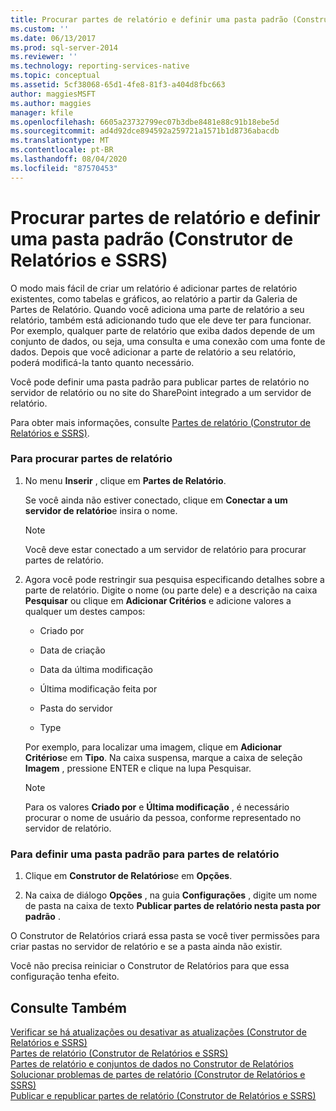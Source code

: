 ```yaml
---
title: Procurar partes de relatório e definir uma pasta padrão (Construtor de Relatórios e SSRS) | Microsoft Docs
ms.custom: ''
ms.date: 06/13/2017
ms.prod: sql-server-2014
ms.reviewer: ''
ms.technology: reporting-services-native
ms.topic: conceptual
ms.assetid: 5cf38068-65d1-4fe8-81f3-a404d8fbc663
author: maggiesMSFT
ms.author: maggies
manager: kfile
ms.openlocfilehash: 6605a23732799ec07b3dbe8481e88c91b18ebe5d
ms.sourcegitcommit: ad4d92dce894592a259721a1571b1d8736abacdb
ms.translationtype: MT
ms.contentlocale: pt-BR
ms.lasthandoff: 08/04/2020
ms.locfileid: "87570453"
---
```

# <a name="browse-for-report-parts-and-set-a-default-folder-report-builder-and-ssrs"></a>Procurar partes de relatório e definir uma pasta padrão (Construtor de Relatórios e SSRS)
  O modo mais fácil de criar um relatório é adicionar partes de relatório existentes, como tabelas e gráficos, ao relatório a partir da Galeria de Partes de Relatório. Quando você adiciona uma parte de relatório a seu relatório, também está adicionando tudo que ele deve ter para funcionar. Por exemplo, qualquer parte de relatório que exiba dados depende de um conjunto de dados, ou seja, uma consulta e uma conexão com uma fonte de dados. Depois que você adicionar a parte de relatório a seu relatório, poderá modificá-la tanto quanto necessário.  
  
 Você pode definir uma pasta padrão para publicar partes de relatório no servidor de relatório ou no site do SharePoint integrado a um servidor de relatório.  
  
 Para obter mais informações, consulte [Partes de relatório &#40;Construtor de Relatórios e SSRS&#41;](../report-parts-report-builder-and-ssrs.md).  
  
### <a name="to-browse-for-report-parts"></a>Para procurar partes de relatório  
  
1.  No menu **Inserir** , clique em **Partes de Relatório**.  
  
     Se você ainda não estiver conectado, clique em **Conectar a um servidor de relatório**e insira o nome.  
  
    > [!NOTE]  
    >  Você deve estar conectado a um servidor de relatório para procurar partes de relatório.  
  
2.  Agora você pode restringir sua pesquisa especificando detalhes sobre a parte de relatório. Digite o nome (ou parte dele) e a descrição na caixa **Pesquisar** ou clique em **Adicionar Critérios** e adicione valores a qualquer um destes campos:  
  
    -   Criado por  
  
    -   Data de criação  
  
    -   Data da última modificação  
  
    -   Última modificação feita por  
  
    -   Pasta do servidor  
  
    -   Type  
  
     Por exemplo, para localizar uma imagem, clique em **Adicionar Critérios**e em **Tipo**. Na caixa suspensa, marque a caixa de seleção **Imagem** , pressione ENTER e clique na lupa Pesquisar.  
  
    > [!NOTE]  
    >  Para os valores **Criado por** e **Última modificação** , é necessário procurar o nome de usuário da pessoa, conforme representado no servidor de relatório.  
  
### <a name="to-set-a-default-folder-for-report-parts"></a>Para definir uma pasta padrão para partes de relatório  
  
1.  Clique em **Construtor de Relatórios**e em **Opções**.  
  
2.  Na caixa de diálogo **Opções** , na guia **Configurações** , digite um nome de pasta na caixa de texto **Publicar partes de relatório nesta pasta por padrão** .  
  
 O Construtor de Relatórios criará essa pasta se você tiver permissões para criar pastas no servidor de relatório e se a pasta ainda não existir.  
  
 Você não precisa reiniciar o Construtor de Relatórios para que essa configuração tenha efeito.  
  
## <a name="see-also"></a>Consulte Também  
 [Verificar se há atualizações ou desativar as atualizações &#40;Construtor de Relatórios e SSRS&#41;](../check-for-updates-or-turn-updates-off-report-builder-and-ssrs.md)   
 [Partes de relatório &#40;Construtor de Relatórios e SSRS&#41;](../report-parts-report-builder-and-ssrs.md)   
 [Partes de relatório e conjuntos de dados no Construtor de Relatórios](../report-data/report-parts-and-datasets-in-report-builder.md)   
 [Solucionar problemas de partes de relatório &#40;Construtor de Relatórios e SSRS&#41;](../troubleshoot-report-parts-report-builder-and-ssrs.md)   
 [Publicar e republicar partes de relatório &#40;Construtor de Relatórios e SSRS&#41;](publish-and-republish-report-parts-report-builder-and-ssrs.md)  
  
  
